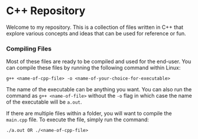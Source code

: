 # C++ Repository

Welcome to my repository. This is a collection of files written in C++ that explore various concepts and ideas that can be used for reference or fun. 

### Compiling Files

Most of these files are ready to be compiled and used for the end-user. You can compile these files by running the following command within Linux:
```
g++ <name-of-cpp-file> -o <name-of-your-choice-for-executable>
```
The name of the executable can be anything you want. You can also run the command as `g++ <name-of-file>` without the `-o` flag in which case the name of the executable will be `a.out`. 

If there are multiple files within a folder, you will want to compile the `main.cpp` file. To execute the file, simply run the command:
```
./a.out OR ./<name-of-cpp-file>
```
